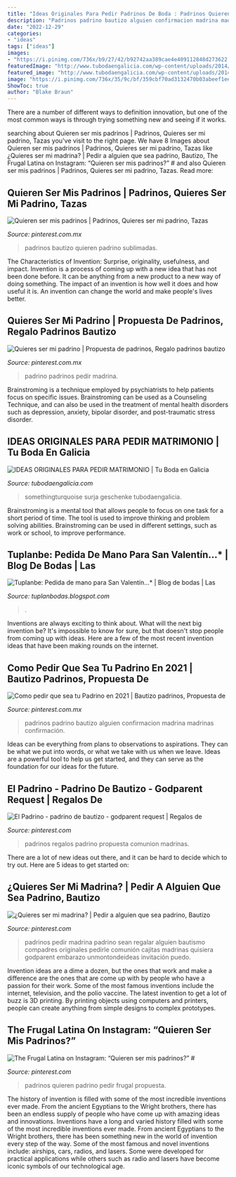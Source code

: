 ```yaml
---
title: "Ideas Originales Para Pedir Padrinos De Boda : Padrinos Quieren Padrino Pedir Frugal Propuesta"
description: "Padrinos padrino bautizo alguien confirmacion madrina madrinas confirmación"
date: "2022-12-29"
categories:
- "ideas"
tags: ["ideas"]
images:
- "https://i.pinimg.com/736x/b9/27/42/b92742aa389cae4e409112848d273622.jpg"
featuredImage: "http://www.tubodaengalicia.com/wp-content/uploads/2014/10/inspired-by-this.jpg"
featured_image: "http://www.tubodaengalicia.com/wp-content/uploads/2014/10/inspired-by-this.jpg"
image: "https://i.pinimg.com/736x/35/9c/bf/359cbf70ad3132470b03abeef1eeecab.jpg"
ShowToc: true
author: "Blake Braun"
---
```



There are a number of different ways to definition innovation, but one of the most common ways is through trying something new and seeing if it works.

	

		
searching about Quieren ser mis padrinos | Padrinos, Quieres ser mi padrino, Tazas you've visit to the right page. We have 8 Images about Quieren ser mis padrinos | Padrinos, Quieres ser mi padrino, Tazas like ¿Quieres ser mi madrina? | Pedir a alguien que sea padrino, Bautizo, The Frugal Latina on Instagram: “Quieren ser mis padrinos?” # and also Quieren ser mis padrinos | Padrinos, Quieres ser mi padrino, Tazas. Read more:
		
    
## Quieren Ser Mis Padrinos | Padrinos, Quieres Ser Mi Padrino, Tazas

<img loading=lazy src="https://i.pinimg.com/736x/34/2f/63/342f631c69a7ba4f9a4b0635ed2c0e99.jpg" onerror="this.onerror=null;this.src='https://tse3.mm.bing.net/th?id=OIP.QZc0OWf4sEMDu2kxt-QXTgHaFj&amp;pid=15.1';" alt="Quieren ser mis padrinos | Padrinos, Quieres ser mi padrino, Tazas">

_Source: pinterest.com.mx_

>padrinos bautizo quieren padrino sublimadas. 

	

The Characteristics of Invention: Surprise, originality, usefulness, and impact.
Invention is a process of coming up with a new idea that has not been done before. It can be anything from a new product to a new way of doing something. The impact of an invention is how well it does and how useful it is. An invention can change the world and make people's lives better.

    
## Quieres Ser Mi Padrino | Propuesta De Padrinos, Regalo Padrinos Bautizo

<img loading=lazy src="https://i.pinimg.com/originals/41/24/2e/41242ed9e4a194386a61ebaad518f263.jpg" onerror="this.onerror=null;this.src='https://tse1.mm.bing.net/th?id=OIP.BLJI7t8IUKxAonsObS6T3AHaHa&amp;pid=15.1';" alt="Quieres ser mi padrino | Propuesta de padrinos, Regalo padrinos bautizo">

_Source: pinterest.com.mx_

>padrino padrinos pedir madrina. 

	

Brainstroming is a technique employed by psychiatrists to help patients focus on specific issues. Brainstroming can be used as a Counseling Technique, and can also be used in the treatment of mental health disorders such as depression, anxiety, bipolar disorder, and post-traumatic stress disorder.

    
## IDEAS ORIGINALES PARA PEDIR MATRIMONIO | Tu Boda En Galicia

<img loading=lazy src="http://www.tubodaengalicia.com/wp-content/uploads/2014/10/inspired-by-this.jpg" onerror="this.onerror=null;this.src='https://tse3.mm.bing.net/th?id=OIP.iDwKl1kBD_y0niOWUAmiJwHaLH&amp;pid=15.1';" alt="IDEAS ORIGINALES PARA PEDIR MATRIMONIO | Tu Boda en Galicia">

_Source: tubodaengalicia.com_

>somethingturquoise surja geschenke tubodaengalicia. 

	

Brainstroming is a mental tool that allows people to focus on one task for a short period of time. The tool is used to improve thinking and problem solving abilities. Brainstroming can be used in different settings, such as work or school, to improve performance.

    
## Tuplanbe: Pedida De Mano Para San Valentín...* | Blog De Bodas | Las

<img loading=lazy src="http://3.bp.blogspot.com/-t7uH04GDd7w/TzopdwYWwnI/AAAAAAAABWM/5H153ea4yJk/s1600/2.jpg" onerror="this.onerror=null;this.src='https://tse3.mm.bing.net/th?id=OIP.DHTWo0FPH9B4yDoojtC3NAHaE8&amp;pid=15.1';" alt="Tuplanbe: Pedida de mano para San Valentín...* | Blog de bodas | Las">

_Source: tuplanbodas.blogspot.com_

>. 

	

Inventions are always exciting to think about. What will the next big invention be? It's impossible to know for sure, but that doesn't stop people from coming up with ideas. Here are a few of the most recent invention ideas that have been making rounds on the internet.

    
## Como Pedir Que Sea Tu Padrino En 2021 | Bautizo Padrinos, Propuesta De

<img loading=lazy src="https://i.pinimg.com/736x/5e/28/76/5e28761a2035a8c7ddbd2c5e74b5bee8.jpg" onerror="this.onerror=null;this.src='https://tse2.mm.bing.net/th?id=OIP.JXApDJQAefco-cpMqiHRSQHaNL&amp;pid=15.1';" alt="Como pedir que sea tu Padrino en 2021 | Bautizo padrinos, Propuesta de">

_Source: pinterest.com.mx_

>padrinos padrino bautizo alguien confirmacion madrina madrinas confirmación. 

	

Ideas can be everything from plans to observations to aspirations. They can be what we put into words, or what we take with us when we leave. Ideas are a powerful tool to help us get started, and they can serve as the foundation for our ideas for the future.

    
## El Padrino - Padrino De Bautizo - Godparent Request | Regalos De

<img loading=lazy src="https://i.pinimg.com/736x/35/9c/bf/359cbf70ad3132470b03abeef1eeecab.jpg" onerror="this.onerror=null;this.src='https://tse2.mm.bing.net/th?id=OIP.2YFLiHdJ4irHoq0VLAvrYQHaFG&amp;pid=15.1';" alt="El Padrino - padrino de bautizo - godparent request | Regalos de">

_Source: pinterest.com_

>padrinos regalos padrino propuesta comunion madrinas. 

	

There are a lot of new ideas out there, and it can be hard to decide which to try out. Here are 5 ideas to get started on: 

    
## ¿Quieres Ser Mi Madrina? | Pedir A Alguien Que Sea Padrino, Bautizo

<img loading=lazy src="https://i.pinimg.com/736x/b9/27/42/b92742aa389cae4e409112848d273622.jpg" onerror="this.onerror=null;this.src='https://tse4.mm.bing.net/th?id=OIP.PfAzVdq3_PjqGEWnnEZVZgHaML&amp;pid=15.1';" alt="¿Quieres ser mi madrina? | Pedir a alguien que sea padrino, Bautizo">

_Source: pinterest.com_

>padrinos pedir madrina padrino sean regalar alguien bautismo compadres originales pedirle comunión cajitas madrinas quisiera godparent embarazo unmontondeideas invitación puedo. 

	

Invention ideas are a dime a dozen, but the ones that work and make a difference are the ones that are come up with by people who have a passion for their work. Some of the most famous inventions include the internet, television, and the polio vaccine. The latest invention to get a lot of buzz is 3D printing. By printing objects using computers and printers, people can create anything from simple designs to complex prototypes.

    
## The Frugal Latina On Instagram: “Quieren Ser Mis Padrinos?” #

<img loading=lazy src="https://i.pinimg.com/736x/f2/66/6a/f2666ae65502ab47d7c95076c2f23347.jpg" onerror="this.onerror=null;this.src='https://tse1.mm.bing.net/th?id=OIP.a4oheeGPJfKcmxUq6M-A3QHaHa&amp;pid=15.1';" alt="The Frugal Latina on Instagram: “Quieren ser mis padrinos?” #">

_Source: pinterest.com_

>padrinos quieren padrino pedir frugal propuesta. 

	

The history of invention is filled with some of the most incredible inventions ever made. From the ancient Egyptians to the Wright brothers, there has been an endless supply of people who have come up with amazing ideas and innovations.
Inventions have a long and varied history filled with some of the most incredible inventions ever made. From ancient Egyptians to the Wright brothers, there has been something new in the world of invention every step of the way. Some of the most famous and novel inventions include: airships, cars, radios, and lasers. Some were developed for practical applications while others such as radio and lasers have become iconic symbols of our technological age.


